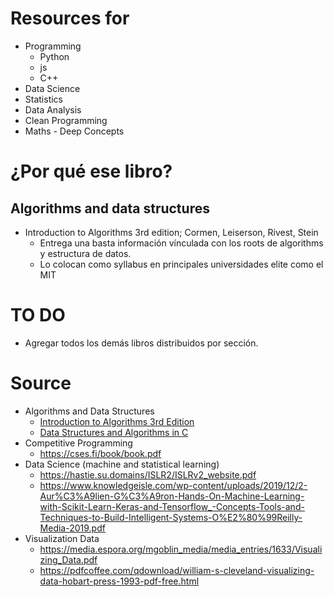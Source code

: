 # Resources for
* Programming
    * Python
    * js
    * C++
* Data Science
* Statistics
* Data Analysis
* Clean Programming
* Maths - Deep Concepts

# ¿Por qué ese libro?
## Algorithms and data structures
* Introduction to Algorithms 3rd edition; Cormen, Leiserson, Rivest, Stein
    * Entrega una basta información vínculada con los roots de algorithms y estructura de datos.
    * Lo colocan como syllabus en principales universidades elite como el MIT

# TO DO
* Agregar todos los demás libros distribuidos por sección.

# Source
* Algorithms and Data Structures
    * [Introduction to Algorithms 3rd Edition](https://edutechlearners.com/download/Introduction_to_algorithms-3rd%20Edition.pdf)
    * [Data Structures and Algorithms in C](http://itlectures.ro/wp-content/uploads/2016/04/AdamDrozdek__DataStructures_and_Algorithms_in_C_4Ed.pdf)
* Competitive Programming
    * https://cses.fi/book/book.pdf
* Data Science (machine and statistical learning)
    * https://hastie.su.domains/ISLR2/ISLRv2_website.pdf
    * https://www.knowledgeisle.com/wp-content/uploads/2019/12/2-Aur%C3%A9lien-G%C3%A9ron-Hands-On-Machine-Learning-with-Scikit-Learn-Keras-and-Tensorflow_-Concepts-Tools-and-Techniques-to-Build-Intelligent-Systems-O%E2%80%99Reilly-Media-2019.pdf
* Visualization Data
    * https://media.espora.org/mgoblin_media/media_entries/1633/Visualizing_Data.pdf
    * https://pdfcoffee.com/qdownload/william-s-cleveland-visualizing-data-hobart-press-1993-pdf-free.html

